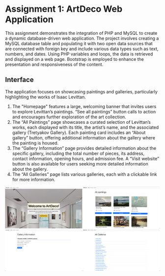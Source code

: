 # Assignment 1: ArtDeco Web Application

This assignment demonstrates the integration of PHP and MySQL to create a dynamic database-driven web application. The project involves creating a MySQL database table and populating it with two open data sources that are connected with foreign key and include various data types such as text, numbers, and dates. Using PHP variables and loops, the data is retrieved and displayed on a web page. Bootstrap is employed to enhance the presentation and responsiveness of the content.

## Interface

The application focuses on showcasing paintings and galleries, particularly highlighting the works of Isaac Levittan.

1. The "Homepage" features a large, welcoming banner that invites users to explore Levittan’s paintings. “See all paintings” button calls to action and encourages further exploration of the art collection.
2. The “All Paintings” page showcases a curated selection of Levittan’s works, each displayed with its title, the artist’s name, and the associated gallery (Tretyakov Gallery). Each painting card includes an “About gallery” button, offering additional information about the gallery where the painting is housed.
3. The “Gallery Information” page provides detailed information about the specific gallery, including the total number of pieces, its address, contact information, opening hours, and admission fee. A “Visit website” button is also available for users seeking more detailed information about the gallery.
4. The “All Galleries” page lists various galleries, each with a clickable link for more information.

<img src="./art.png" alt="artdeco interface" width="600"/>
